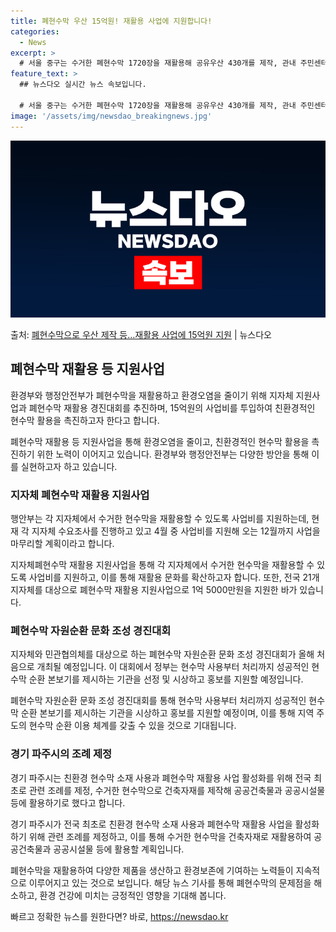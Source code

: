 ```yaml
---
title: 폐현수막 우산 15억원! 재활용 사업에 지원합니다!
categories:
  - News
excerpt: >
  # 서울 중구는 수거한 폐현수막 1720장을 재활용해 공유우산 430개를 제작, 관내 주민센터복지관 등 15…
feature_text: >
  ## 뉴스다오 실시간 뉴스 속보입니다.

  # 서울 중구는 수거한 폐현수막 1720장을 재활용해 공유우산 430개를 제작, 관내 주민센터복지관 등 15…
image: '/assets/img/newsdao_breakingnews.jpg'
---
```


![뉴스다오 속보](/assets/img/newsdao_breakingnews.jpg)

<p>출처: <a href="https://newsdao.kr/3533" rel="dofollow">폐현수막으로 우산 제작 등…재활용 사업에 15억원 지원</a> | 뉴스다오</p>

<h2 data-ke-size="size26">폐현수막 재활용 등 지원사업</h2>

환경부와 행정안전부가 폐현수막을 재활용하고 환경오염을 줄이기 위해 지자체 지원사업과 폐현수막 재활용 경진대회를 추진하며, 15억원의 사업비를 투입하여 친환경적인 현수막 활용을 촉진하고자 한다고 합니다. 

<p data-ke-size="size16">폐현수막 재활용 등 지원사업을 통해 환경오염을 줄이고, 친환경적인 현수막 활용을 촉진하기 위한 노력이 이어지고 있습니다. 환경부와 행정안전부는 다양한 방안을 통해 이를 실현하고자 하고 있습니다.</p>

<h3>지자체 폐현수막 재활용 지원사업</h3>

행안부는 각 지자체에서 수거한 현수막을 재활용할 수 있도록 사업비를 지원하는데, 현재 각 지자체 수요조사를 진행하고 있고 4월 중 사업비를 지원해 오는 12월까지 사업을 마무리할 계획이라고 합니다.

<p data-ke-size="size16">지자체폐현수막 재활용 지원사업을 통해 각 지자체에서 수거한 현수막을 재활용할 수 있도록 사업비를 지원하고, 이를 통해 재활용 문화를 확산하고자 합니다. 또한, 전국 21개 지자체를 대상으로 폐현수막 재활용 지원사업으로 1억 5000만원을 지원한 바가 있습니다.</p>

<h3>폐현수막 자원순환 문화 조성 경진대회</h3>

지자체와 민관협의체를 대상으로 하는 폐현수막 자원순환 문화 조성 경진대회가 올해 처음으로 개최될 예정입니다. 이 대회에서 정부는 현수막 사용부터 처리까지 성공적인 현수막 순환 본보기를 제시하는 기관을 선정 및 시상하고 홍보를 지원할 예정입니다.

<p data-ke-size="size16">폐현수막 자원순환 문화 조성 경진대회를 통해 현수막 사용부터 처리까지 성공적인 현수막 순환 본보기를 제시하는 기관을 시상하고 홍보를 지원할 예정이며, 이를 통해 지역 주도의 현수막 순환 이용 체계를 갖출 수 있을 것으로 기대됩니다.</p> 

<h3>경기 파주시의 조례 제정</h3>

경기 파주시는 친환경 현수막 소재 사용과 폐현수막 재활용 사업 활성화를 위해 전국 최초로 관련 조례를 제정, 수거한 현수막으로 건축자재를 제작해 공공건축물과 공공시설물 등에 활용하기로 했다고 합니다.

<p data-ke-size="size16">경기 파주시가 전국 최초로 친환경 현수막 소재 사용과 폐현수막 재활용 사업을 활성화하기 위해 관련 조례를 제정하고, 이를 통해 수거한 현수막을 건축자재로 재활용하여 공공건축물과 공공시설물 등에 활용할 계획입니다.</p> 

폐현수막을 재활용하여 다양한 제품을 생산하고 환경보존에 기여하는 노력들이 지속적으로 이루어지고 있는 것으로 보입니다. 해당 뉴스 기사를 통해 폐현수막의 문제점을 해소하고, 환경 건강에 미치는 긍정적인 영향을 기대해 봅니다. 

빠르고 정확한 뉴스를 원한다면? 바로, <a href="https://newsdao.kr" rel="dofollow">https://newsdao.kr</a>


